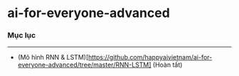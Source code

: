 # ai-for-everyone-advanced

### Mục lục
----
- (Mô hình RNN & LSTM)[https://github.com/happyaivietnam/ai-for-everyone-advanced/tree/master/RNN-LSTM] (Hoàn tất)
